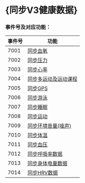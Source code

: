 # {同步V3健康数据}


### 事件号及对应功能：

| 事件号 | 功能                                                 |
| ------ | ---------------------------------------------------- |
| 7001   | [同步血氧](./IDOV3HealthSyncSpo2.md)                 |
| 7002   | [同步压力](./IDOV3HealthSyncPressure.md)             |
| 7003   | [同步心率](./IDOV3HealthSyncHR.md)                   |
| 7004   | [同步多运动及运动课程](./IDOV3HealthSyncActivity.md) |
| 7005   | [同步GPS](./IDOV3HealthSyncGPS.md)                   |
| 7006   | [同步游泳](./IDOV3HealthSyncSwim.md)                 |
| 7007   | [同步睡眠](./IDOV3HealthSyncSleep.md)                |
| 7008   | [同步运动](./IDOV3HealthSyncSport.md)                |
| 7009   | [同步环境音量(噪声)](./IDOV3HealthSyncNoise.md)      |
| 7010   | [同步体温](./IDOV3HealthSyncTemperature.md)          |
| 7011   | [同步血压](./IDOV3HealthSyncBP.md)                   |
| 7012   | [同步呼吸率数据](./IDOV3HealthSyncRespirRate.md)     |
| 7013   | [同步身体电量数据](./IDOV3HealthSyncBodyPower.md)    |
| 7014   | [同步HRV数据](./IDOV3HealthSyncHRV.md)               |

